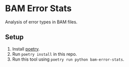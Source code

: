 # BAM Error Stats
Analysis of error types in BAM files.

## Setup
1. Install [poetry](https://python-poetry.org/docs/#installation).
2. Run `poetry install` in this repo.
3. Run this tool using `poetry run python bam-error-stats`.
